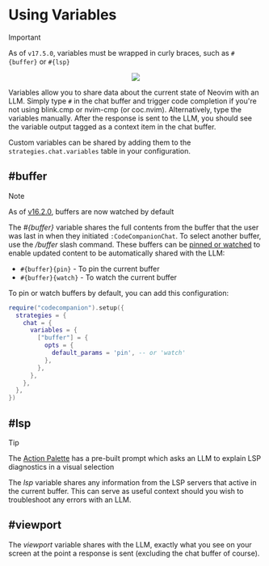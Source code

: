 # Using Variables

> [!IMPORTANT]
> As of `v17.5.0`, variables must be wrapped in curly braces, such as `#{buffer}` or `#{lsp}`

<p align="center">
  <img src="https://github.com/user-attachments/assets/642ef2df-f1c4-41c4-93e2-baa66d7f0801" />
</p>

Variables allow you to share data about the current state of Neovim with an LLM. Simply type `#` in the chat buffer and trigger code completion if you're not using blink.cmp or nvim-cmp (or coc.nvim). Alternatively, type the variables manually. After the response is sent to the LLM, you should see the variable output tagged as a context item in the chat buffer.

Custom variables can be shared by adding them to the `strategies.chat.variables` table in your configuration.

## #buffer

> [!NOTE]
> As of [v16.2.0](https://github.com/olimorris/codecompanion.nvim/releases/tag/v16.2.0), buffers are now watched by default

The _#{buffer}_ variable shares the full contents from the buffer that the user was last in when they initiated `:CodeCompanionChat`. To select another buffer, use the _/buffer_ slash command. These buffers can be [pinned or watched](/usage/chat-buffer/index#context) to enable updated content to be automatically shared with the LLM:

- `#{buffer}{pin}` - To pin the current buffer
- `#{buffer}{watch}` - To watch the current buffer

To pin or watch buffers by default, you can add this configuration:

```lua
require("codecompanion").setup({
  strategies = {
    chat = {
      variables = {
        ["buffer"] = {
          opts = {
            default_params = 'pin', -- or 'watch'
          },
        },
      },
    },
  },
})
```

## #lsp

> [!TIP]
> The [Action Palette](/usage/action-palette) has a pre-built prompt which asks an LLM to explain LSP diagnostics in a
> visual selection

The _lsp_ variable shares any information from the LSP servers that active in the current buffer. This can serve as useful context should you wish to troubleshoot any errors with an LLM.

## #viewport

The _viewport_ variable shares with the LLM, exactly what you see on your screen at the point a response is sent (excluding the chat buffer of course).

